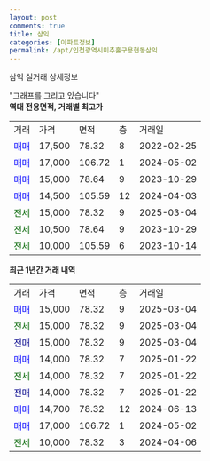 ```yaml
---
layout: post
comments: true
title: 삼익
categories: [아파트정보]
permalink: /apt/인천광역시미추홀구용현동삼익
---
```


삼익 실거래 상세정보

<script type="text/javascript">
  google.charts.load('current', {'packages':['line', 'corechart']});
  google.charts.setOnLoadCallback(drawChart);

  function drawChart() {
    var data = new google.visualization.DataTable();
    data.addColumn('date', '거래일');
    data.addColumn('number', "매매");
    data.addColumn('number', "전세");
    data.addColumn('number', "전매");

    data.addRows([[new Date(Date.parse("2025-03-04")), 15000, null, null], [new Date(Date.parse("2025-03-04")), null, 15000, null], [new Date(Date.parse("2025-03-04")), null, null, 15000], [new Date(Date.parse("2025-01-22")), 14000, null, null], [new Date(Date.parse("2025-01-22")), null, 14000, null], [new Date(Date.parse("2025-01-22")), null, null, 14000], [new Date(Date.parse("2024-06-13")), 14700, null, null], [new Date(Date.parse("2024-05-02")), 17000, null, null], [new Date(Date.parse("2024-04-06")), null, 10000, null]]);

    var options = {
      hAxis: {
        format: 'yyyy/MM/dd'
      },    
      lineWidth: 0,
      pointsVisible: true,    
      title: '최근 1년간 유형별 실거래가 분포',
      legend: { position: 'bottom' }
    };

    var formatter = new google.visualization.NumberFormat({pattern:'###,###'} );
    formatter.format(data, 1);
    formatter.format(data, 2);
    
    setTimeout(function() {
        var chart = new google.visualization.LineChart(document.getElementById('columnchart_material'));
        chart.draw(data, (options));
        document.getElementById('loading').style.display = 'none';
    }, 200);
  }
</script>


<div id="loading" style="z-index:20; display: block; margin-left: 0px">"그래프를 그리고 있습니다"</div>
<div id="columnchart_material" style="width: 95%; margin-left: 0px; display: block"></div>
<!-- contents start -->
<b>역대 전용면적, 거래별 최고가</b>
<table class="sortable">
    <tr>
      <td>거래</td>
      <td>가격</td>
      <td>면적</td>
      <td>층</td>
      <td>거래일</td>
    </tr>
        <tr>
          <td><a style="color: blue">매매</a></td>
          <td>17,500</td>
          <td>78.32</td>
          <td>8</td>
          <td>2022-02-25</td>
        </tr>            <tr>
          <td><a style="color: blue">매매</a></td>
          <td>17,000</td>
          <td>106.72</td>
          <td>1</td>
          <td>2024-05-02</td>
        </tr>            <tr>
          <td><a style="color: blue">매매</a></td>
          <td>15,000</td>
          <td>78.64</td>
          <td>9</td>
          <td>2023-10-29</td>
        </tr>            <tr>
          <td><a style="color: blue">매매</a></td>
          <td>14,500</td>
          <td>105.59</td>
          <td>12</td>
          <td>2024-04-03</td>
        </tr>        
        <tr>
              <td><a style="color: darkgreen">전세</a></td>
              <td>15,000</td>
              <td>78.32</td>
              <td>9</td>
              <td>2025-03-04</td>
            </tr>            <tr>
              <td><a style="color: darkgreen">전세</a></td>
              <td>10,500</td>
              <td>78.64</td>
              <td>9</td>
              <td>2023-10-29</td>
            </tr>            <tr>
              <td><a style="color: darkgreen">전세</a></td>
              <td>10,000</td>
              <td>105.59</td>
              <td>6</td>
              <td>2023-10-14</td>
            </tr>        
    
</table>

<b>최근 1년간 거래 내역</b>

<table class="sortable">
    <tr>
      <td>거래</td>
      <td>가격</td>
      <td>면적</td>
      <td>층</td>
      <td>거래일</td>
    </tr>
    <tr>
      <td><a style="color: blue">매매</a></td>
      <td>15,000</td>
      <td>78.32</td>
      <td>9</td>
      <td>2025-03-04</td>
    </tr>          <tr>
      <td><a style="color: darkgreen">전세</a></td>
      <td>15,000</td>
      <td>78.32</td>
      <td>9</td>
      <td>2025-03-04</td>
    </tr>          <tr>
      <td><a style="color: darkblue">전매</a></td>
      <td>15,000</td>
      <td>78.32</td>
      <td>9</td>
      <td>2025-03-04</td>
    </tr>          <tr>
      <td><a style="color: blue">매매</a></td>
      <td>14,000</td>
      <td>78.32</td>
      <td>7</td>
      <td>2025-01-22</td>
    </tr>          <tr>
      <td><a style="color: darkgreen">전세</a></td>
      <td>14,000</td>
      <td>78.32</td>
      <td>7</td>
      <td>2025-01-22</td>
    </tr>          <tr>
      <td><a style="color: darkblue">전매</a></td>
      <td>14,000</td>
      <td>78.32</td>
      <td>7</td>
      <td>2025-01-22</td>
    </tr>          <tr>
      <td><a style="color: blue">매매</a></td>
      <td>14,700</td>
      <td>78.32</td>
      <td>12</td>
      <td>2024-06-13</td>
    </tr>          <tr>
      <td><a style="color: blue">매매</a></td>
      <td>17,000</td>
      <td>106.72</td>
      <td>1</td>
      <td>2024-05-02</td>
    </tr>          <tr>
      <td><a style="color: darkgreen">전세</a></td>
      <td>10,000</td>
      <td>78.32</td>
      <td>3</td>
      <td>2024-04-06</td>
    </tr>      </table>
<!-- contents end -->    

